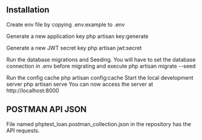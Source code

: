 ## Installation
Create env file by copying .env.example to .env

Generate a new application key php artisan key:generate

Generate a new JWT secret key php artisan jwt:secret

Run the database migrations and Seeding. You will have to set the database connection in .env before migrating and execute php artisan migrate --seed

Run the config cache php artisan config:cache
Start the local development server php artisan serve
You can now access the server at http://localhost:8000

## POSTMAN API JSON
File named phptest_loan.postman_collection.json in the repository has the API requests.